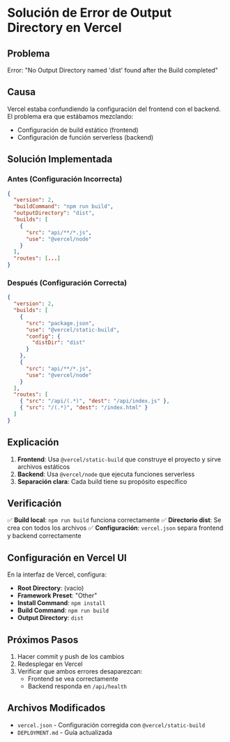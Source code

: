 # Solución de Error de Output Directory en Vercel

## Problema

Error: "No Output Directory named 'dist' found after the Build completed"

## Causa

Vercel estaba confundiendo la configuración del frontend con el backend. El problema era que estábamos mezclando:
- Configuración de build estático (frontend)
- Configuración de función serverless (backend)

## Solución Implementada

### Antes (Configuración Incorrecta)
```json
{
  "version": 2,
  "buildCommand": "npm run build",
  "outputDirectory": "dist",
  "builds": [
    {
      "src": "api/**/*.js",
      "use": "@vercel/node"
    }
  ],
  "routes": [...]
}
```

### Después (Configuración Correcta)
```json
{
  "version": 2,
  "builds": [
    {
      "src": "package.json",
      "use": "@vercel/static-build",
      "config": {
        "distDir": "dist"
      }
    },
    {
      "src": "api/**/*.js",
      "use": "@vercel/node"
    }
  ],
  "routes": [
    { "src": "/api/(.*)", "dest": "/api/index.js" },
    { "src": "/(.*)", "dest": "/index.html" }
  ]
}
```

## Explicación

1. **Frontend**: Usa `@vercel/static-build` que construye el proyecto y sirve archivos estáticos
2. **Backend**: Usa `@vercel/node` que ejecuta funciones serverless
3. **Separación clara**: Cada build tiene su propósito específico

## Verificación

✅ **Build local**: `npm run build` funciona correctamente
✅ **Directorio dist**: Se crea con todos los archivos
✅ **Configuración**: `vercel.json` separa frontend y backend correctamente

## Configuración en Vercel UI

En la interfaz de Vercel, configura:

- **Root Directory**: (vacío)
- **Framework Preset**: "Other"
- **Install Command**: `npm install`
- **Build Command**: `npm run build`
- **Output Directory**: `dist`

## Próximos Pasos

1. Hacer commit y push de los cambios
2. Redesplegar en Vercel
3. Verificar que ambos errores desaparezcan:
   - Frontend se vea correctamente
   - Backend responda en `/api/health`

## Archivos Modificados

- `vercel.json` - Configuración corregida con `@vercel/static-build`
- `DEPLOYMENT.md` - Guía actualizada
